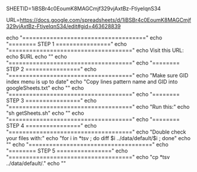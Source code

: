 SHEETID=1iBSBr4c0EoumK8MAGCmjf329vjAxtBz-FtiyeIqnS34

URL=https://docs.google.com/spreadsheets/d/1iBSBr4c0EoumK8MAGCmjf329vjAxtBz-FtiyeIqnS34/edit#gid=463628839

echo "===================================="
echo "========    STEP 1  ================"
echo "===================================="
echo Visit this URL:
echo $URL
echo ""
echo "===================================="
echo "========    STEP 2  ================"
echo "===================================="
echo "Make sure GID index menu is up to date"
echo "Copy lines pattern name and GID into googleSheets.txt"
echo ""
echo "===================================="
echo "========    STEP 3  ================"
echo "===================================="
echo "Run this:"
echo "sh getSheets.sh"
echo ""
echo "===================================="
echo "========    STEP 4  ================"
echo "===================================="
echo "Double check your files with:"
echo "for i in *tsv ; do diff \$i ../data/default/\$i ; done"
echo ""
echo "===================================="
echo "========    STEP 5  ================"
echo "===================================="
echo "cp *tsv ../data/default/."
echo ""
